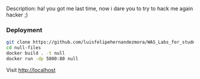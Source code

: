 Description: ha! you got me last time, now i dare you to try to hack me again hacker ;)

### Deployment

```sh
git clone https://github.com/luisfelipehernandezmora/WAS_Labs_for_students.git
cd null-files
docker build . -t null
docker run -dp 5000:80 null
```

Visit [http://localhost](http://localhost)

